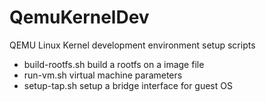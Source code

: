 # QemuKernelDev
QEMU Linux Kernel development environment setup scripts

- build-rootfs.sh build a rootfs on a image file
- run-vm.sh virtual machine parameters
- setup-tap.sh setup a bridge interface for guest OS

